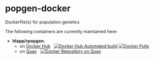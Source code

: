 # popgen-docker
Dockerfile(s) for population genetics

The following containers are currently maintained here:
- **hlapp/rpopgen**:
    * on [Docker Hub][hlapp/rpopgen] &nbsp; [![Docker Hub Automated build](https://img.shields.io/docker/automated/hlapp/rpopgen.svg)](https://hub.docker.com/r/hlapp/rpopgen/) [![Docker Pulls](https://img.shields.io/docker/pulls/hlapp/rpopgen.svg)](https://hub.docker.com/r/hlapp/rpopgen/)
    * on [Quay][quay.io/hlapp/rpopgen] &nbsp; [![Docker Repository on Quay](https://quay.io/repository/hlapp/rpopgen/status "Docker Repository on Quay")](https://quay.io/repository/hlapp/rpopgen)

[hlapp/rpopgen]: https://hub.docker.com/r/hlapp/rpopgen/
[quay.io/hlapp/rpopgen]: https://quay.io/repository/hlapp/rpopgen
